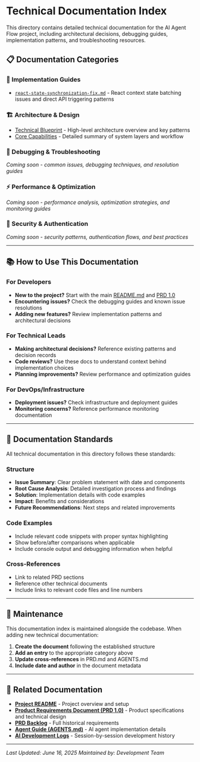 # Technical Documentation Index

This directory contains detailed technical documentation for the AI Agent Flow project, including architectural decisions, debugging guides, implementation patterns, and troubleshooting resources.

## 📋 Documentation Categories

### 🔧 Implementation Guides
- [`react-state-synchronization-fix.md`](./key-issue-resolution/react-state-synchronization-fix.md) - React context state batching issues and direct API triggering patterns

### 🏗️ Architecture & Design
- [Technical Blueprint](./blueprint/README.md) - High-level architecture overview and key patterns
- [Core Capabilities](./blueprint/core-capabilities.md) - Detailed summary of system layers and workflow

### 🐛 Debugging & Troubleshooting
*Coming soon - common issues, debugging techniques, and resolution guides*

### ⚡ Performance & Optimization
*Coming soon - performance analysis, optimization strategies, and monitoring guides*

### 🔐 Security & Authentication
*Coming soon - security patterns, authentication flows, and best practices*

---

## 📚 How to Use This Documentation

### For Developers
- **New to the project?** Start with the main [README.md](../../README.md) and [PRD 1.0](../../prd-1.0.md)
- **Encountering issues?** Check the debugging guides and known issue resolutions
- **Adding new features?** Review implementation patterns and architectural decisions

### For Technical Leads
- **Making architectural decisions?** Reference existing patterns and decision records
- **Code reviews?** Use these docs to understand context behind implementation choices
- **Planning improvements?** Review performance and optimization guides

### For DevOps/Infrastructure
- **Deployment issues?** Check infrastructure and deployment guides
- **Monitoring concerns?** Reference performance monitoring documentation

---

## 📝 Documentation Standards

All technical documentation in this directory follows these standards:

### Structure
- **Issue Summary**: Clear problem statement with date and components
- **Root Cause Analysis**: Detailed investigation process and findings
- **Solution**: Implementation details with code examples
- **Impact**: Benefits and considerations
- **Future Recommendations**: Next steps and related improvements

### Code Examples
- Include relevant code snippets with proper syntax highlighting
- Show before/after comparisons when applicable
- Include console output and debugging information when helpful

### Cross-References
- Link to related PRD sections
- Reference other technical documents
- Include links to relevant code files and line numbers

---

## 🔄 Maintenance

This documentation index is maintained alongside the codebase. When adding new technical documentation:

1. **Create the document** following the established structure
2. **Add an entry** to the appropriate category above
3. **Update cross-references** in PRD.md and AGENTS.md
4. **Include date and author** in the document metadata

---

## 📖 Related Documentation

- **[Project README](../../README.md)** - Project overview and setup
- **[Product Requirements Document (PRD 1.0)](../../prd-1.0.md)** - Product specifications and technical design
- **[PRD Backlog](../../prd-backlog.md)** - Full historical requirements
- **[Agent Guide (AGENTS.md)](../../AGENTS.md)** - AI agent implementation details
- **[AI Development Logs](../ai-log/)** - Session-by-session development history

---

*Last Updated: June 16, 2025*
*Maintained by: Development Team*
